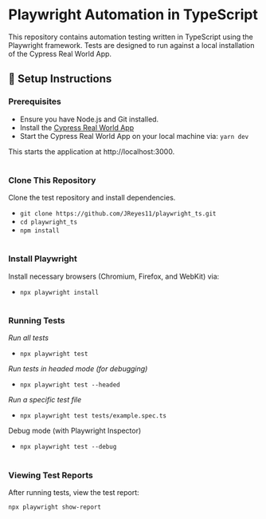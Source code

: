 

# Playwright Automation in TypeScript

This repository contains automation testing written in TypeScript using the Playwright framework. Tests are designed to run against a local installation of the Cypress Real World App. 


## 🚀 Setup Instructions

### Prerequisites
- Ensure you have Node.js and Git installed. 
- Install the [Cypress Real World App](https://github.com/cypress-io/cypress-realworld-app) 
- Start the Cypress Real World App on your local machine via: `yarn dev`


This starts the application at http://localhost:3000.

#
### Clone This Repository 
Clone the test repository and install dependencies.

- `git clone https://github.com/JReyes11/playwright_ts.git`
- `cd playwright_ts`
- `npm install` 

#
### Install Playwright 
Install necessary browsers (Chromium, Firefox, and WebKit) via:
- `npx playwright install`

#
### Running Tests

*Run all tests*

- `npx playwright test`

*Run tests in headed mode (for debugging)*

- `npx playwright test --headed`

*Run a specific test file*

- `npx playwright test tests/example.spec.ts`

Debug mode (with Playwright Inspector)

- `npx playwright test --debug`

#
### Viewing Test Reports

After running tests, view the test report:

`npx playwright show-report`


